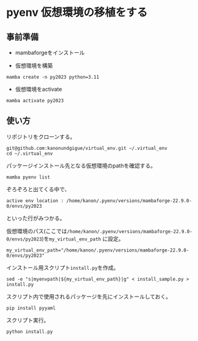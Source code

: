 # pyenv 仮想環境の移植をする

## 事前準備

- mambaforgeをインストール

- 仮想環境を構築

```
mamba create -n py2023 python=3.11
```

- 仮想環境をactivate

```
mamba activate py2023
```


## 使い方

リポジトリをクローンする。

```
git@github.com:kanonundgigue/virtual_env.git ~/.virtual_env
cd ~/.virtual_env
```

パッケージインストール先となる仮想環境のpathを確認する。

```
mamba pyenv list
```

ぞろぞろと出てくる中で、

```
active env location : /home/kanon/.pyenv/versions/mambaforge-22.9.0-0/envs/py2023
```

といった行がみつかる。

仮想環境のパス(ここでは`/home/kanon/.pyenv/versions/mambaforge-22.9.0-0/envs/py2023`)を`my_virtual_env_path` に設定。

```
my_virtual_env_path="/home/kanon/.pyenv/versions/mambaforge-22.9.0-0/envs/py2023"
```

インストール用スクリプト`install.py`を作成。
```
sed -e "s|myenvpath|${my_virtual_env_path}|g" < install_sample.py > install.py
```

スクリプト内で使用されるパッケージを先にインストールしておく。

```
pip install pyyaml
```

スクリプト実行。

```
python install.py
```
